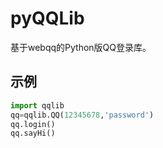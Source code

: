 pyQQLib
=====

基于webqq的Python版QQ登录库。

示例
----
``` python
import qqlib
qq=qqlib.QQ(12345678,'password')
qq.login()
qq.sayHi()
```
